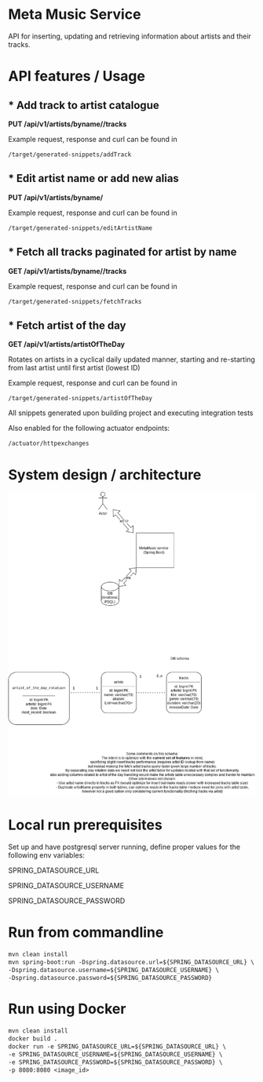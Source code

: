 # Meta Music Service

API for inserting, updating and retrieving information about artists and their tracks.

# API features / Usage

##     * Add track to artist catalogue

**PUT /api/v1/artists/byname/<artistName>/tracks**

Example request, response and curl can be found in

    /target/generated-snippets/addTrack

##     * Edit artist name or add new alias

**PUT /api/v1/artists/byname/<artistName>**

Example request, response and curl can be found in

    /target/generated-snippets/editArtistName

##     * Fetch all tracks paginated for artist by name

**GET /api/v1/artists/byname/<artistName>/tracks**

Example request, response and curl can be found in

    /target/generated-snippets/fetchTracks

##     * Fetch artist of the day

**GET /api/v1/artists/artistOfTheDay**

Rotates on artists in a cyclical daily updated manner, starting and re-starting from last artist until first artist (lowest ID)

Example request, response and curl can be found in

    /target/generated-snippets/artistOfTheDay

All snippets generated upon building project and executing integration tests

Also enabled for the following actuator endpoints:

    /actuator/httpexchanges

# System design / architecture

![MetaMusic Design](MetaMusic.drawio.png?raw=true)

# Local run prerequisites

Set up and have postgresql server running, define proper values for the following env variables:

SPRING_DATASOURCE_URL

SPRING_DATASOURCE_USERNAME

SPRING_DATASOURCE_PASSWORD

# Run from commandline

    mvn clean install
    mvn spring-boot:run -Dspring.datasource.url=${SPRING_DATASOURCE_URL} \
    -Dspring.datasource.username=${SPRING_DATASOURCE_USERNAME} \
    -Dspring.datasource.password=${SPRING_DATASOURCE_PASSWORD}

# Run using Docker

    mvn clean install
    docker build .
    docker run -e SPRING_DATASOURCE_URL=${SPRING_DATASOURCE_URL} \
    -e SPRING_DATASOURCE_USERNAME=${SPRING_DATASOURCE_USERNAME} \
    -e SPRING_DATASOURCE_PASSWORD=${SPRING_DATASOURCE_PASSWORD} \
    -p 8080:8080 <image_id>